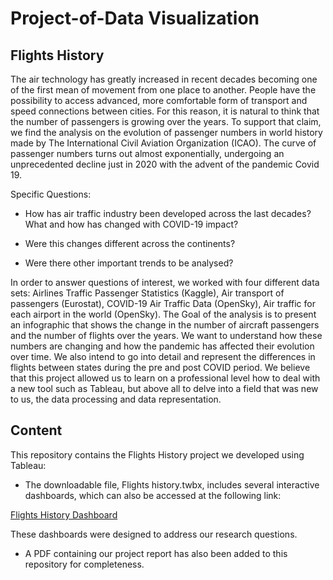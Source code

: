 # Project-of-Data Visualization

## Flights History

The air technology has greatly increased in recent decades becoming one of the first mean of movement from one place to another. 
People have the possibility to access advanced, more comfortable form of transport and speed connections between cities. 
For this reason, it is natural to think that the number of passengers is growing over the years. 
To support that claim, we find the analysis on the evolution of passenger numbers in world history made by The International Civil Aviation Organization (ICAO).
The curve of passenger numbers turns out almost exponentially, undergoing an unprecedented decline just in 2020 with the advent of the pandemic Covid 19.

Specific Questions: 

- How has air traffic industry been developed across the last decades? What and how has changed with COVID-19 impact?

- Were this changes different across the continents?

- Were there other important trends to be analysed?

In order to answer questions of interest, we worked with four different data sets: Airlines Traffic Passenger Statistics (Kaggle), Air transport of passengers (Eurostat), COVID-19 Air Traffic Data (OpenSky), Air traffic for each airport in the world (OpenSky).
The Goal of the analysis is to present an infographic that shows the change in the number of aircraft passengers and the number of flights over the years. 
We want to understand how these numbers are changing and how the pandemic has affected their evolution over time. 
We also intend to go into detail and represent the differences in flights between states during the pre and post COVID period. 
We believe that this project allowed us to learn on a professional level how to deal with a new tool such as Tableau, but above all to delve into a field that was new to us, the data processing and data representation.

## Content

This repository contains the Flights History project we developed using Tableau:

- The downloadable file, Flights history.twbx, includes several interactive dashboards, which can also be accessed at the following link:

[Flights History Dashboard](https://public.tableau.com/app/profile/marta.privitera/viz/Flightshistory/Flightshistory?publish=yes)

These dashboards were designed to address our research questions.

- A PDF containing our project report has also been added to this repository for completeness.




